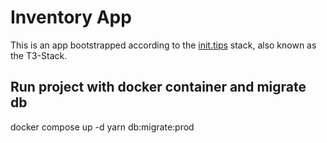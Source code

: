 # Inventory App

This is an app bootstrapped according to the [init.tips](https://init.tips) stack, also known as the T3-Stack.

## Run project with docker container and migrate db

docker compose up -d
yarn db:migrate:prod
